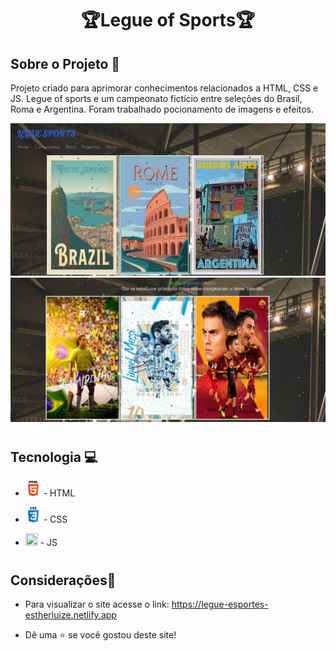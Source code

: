 <h1 align="center"> 🏆Legue of Sports🏆</h1>

## Sobre o Projeto 🚀
Projeto criado para aprimorar conhecimentos relacionados a HTML, CSS e JS. Legue of sports e um campeonato fictício entre seleções do Brasil, Roma e Argentina. Foram trabalhado pocionamento de imagens e efeitos.

![alt text](img/banner1.png)
![alt text](img/banner2.png)
#

## Tecnologia 💻
- <img src="https://raw.githubusercontent.com/devicons/devicon/master/icons/html5/html5-original-wordmark.svg" width="25" height="25" /> - HTML

- <img src="https://raw.githubusercontent.com/devicons/devicon/master/icons/css3/css3-original-wordmark.svg" width="25" height="25"/> - CSS

- <img src="https://cdn.jsdelivr.net/gh/devicons/devicon/icons/javascript/javascript-original.svg" width="20" height="20"/> - JS

#
## Considerações🚧

- Para visualizar o site acesse o link: https://legue-esportes-estherluize.netlify.app
 
- Dê uma ⭐ se você gostou deste site!
